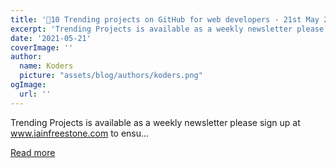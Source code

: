```yaml
---
title: '🚀10 Trending projects on GitHub for web developers - 21st May 2021'
excerpt: 'Trending Projects is available as a weekly newsletter please sign up at www.iainfreestone.com to ensu...'
date: '2021-05-21'
coverImage: ''
author:
  name: Koders
  picture: "assets/blog/authors/koders.png"
ogImage:
  url: ''
---
```


Trending Projects is available as a weekly newsletter please sign up at www.iainfreestone.com to ensu...

[Read more](https://dev.to/iainfreestone/10-trending-projects-on-github-for-web-developers-21st-may-2021-2c6h)
